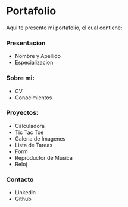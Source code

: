 # Portafolio
 Aqui te presento mi portafolio, el cual contiene:

###  Presentacion
  * Nombre y Apellido
  * Especializacion

### Sobre mi:
  * CV
  * Conocimientos

### Proyectos:
  * Calculadora
  * Tic Tac Toe
  * Galeria de Imagenes
  * Lista de Tareas
  * Form
  * Reproductor de Musica
  * Reloj    

### Contacto
  * Linkedln
  * Github

